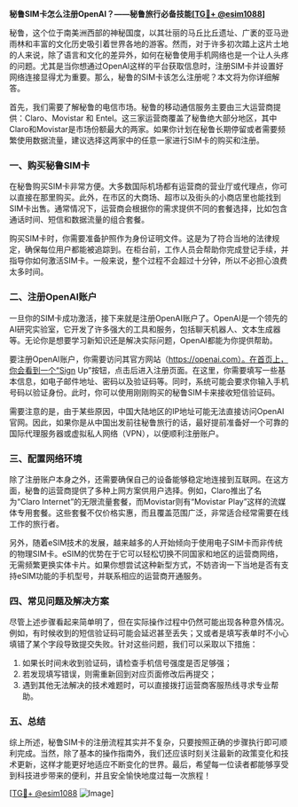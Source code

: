 **秘鲁SIM卡怎么注册OpenAI？——秘鲁旅行必备技能[[TG💪+ @esim1088](https://t.me/s/esim1088)]**

秘鲁，这个位于南美洲西部的神秘国度，以其壮丽的马丘比丘遗址、广袤的亚马逊雨林和丰富的文化历史吸引着世界各地的游客。然而，对于许多初次踏上这片土地的人来说，除了语言和文化的差异外，如何在秘鲁使用手机网络也是一个让人头疼的问题。尤其是当你想通过OpenAI这样的平台获取信息时，注册SIM卡并设置好网络连接显得尤为重要。那么，秘鲁的SIM卡该怎么注册呢？本文将为你详细解答。

首先，我们需要了解秘鲁的电信市场。秘鲁的移动通信服务主要由三大运营商提供：Claro、Movistar 和 Entel。这三家运营商覆盖了秘鲁绝大部分地区，其中Claro和Movistar是市场份额最大的两家。如果你计划在秘鲁长期停留或者需要频繁使用数据流量，建议选择这两家中的任意一家进行SIM卡的购买和注册。

### **一、购买秘鲁SIM卡**

在秘鲁购买SIM卡非常方便。大多数国际机场都有运营商的营业厅或代理点，你可以直接在那里购买。此外，在市区的大商场、超市以及街头的小商店里也能找到SIM卡出售。通常情况下，运营商会根据你的需求提供不同的套餐选择，比如包含通话时间、短信和数据流量的组合套餐。

购买SIM卡时，你需要准备护照作为身份证明文件。这是为了符合当地的法律规定，确保每位用户都能被追踪到。在柜台前，工作人员会帮助你完成登记手续，并指导你如何激活SIM卡。一般来说，整个过程不会超过十分钟，所以不必担心浪费太多时间。

### **二、注册OpenAI账户**

一旦你的SIM卡成功激活，接下来就是注册OpenAI账户了。OpenAI是一个领先的AI研究实验室，它开发了许多强大的工具和服务，包括聊天机器人、文本生成器等。无论你是想要学习新知识还是解决实际问题，OpenAI都能为你提供帮助。

要注册OpenAI账户，你需要访问其官方网站（https://openai.com）。在首页上，你会看到一个“Sign Up”按钮，点击后进入注册页面。在这里，你需要填写一些基本信息，如电子邮件地址、密码以及验证码等。同时，系统可能会要求你输入手机号码以验证身份。此时，你可以使用刚刚购买的秘鲁SIM卡来接收短信验证码。

需要注意的是，由于某些原因，中国大陆地区的IP地址可能无法直接访问OpenAI官网。因此，如果你是从中国出发前往秘鲁旅行的话，最好提前准备好一个可靠的国际代理服务器或虚拟私人网络（VPN），以便顺利注册账户。

### **三、配置网络环境**

除了注册账户本身之外，还需要确保自己的设备能够稳定地连接到互联网。在这方面，秘鲁的运营商提供了多种上网方案供用户选择。例如，Claro推出了名为“Claro Internet”的无限流量套餐，而Movistar则有“Movistar Play”这样的流媒体专用套餐。这些套餐不仅价格实惠，而且覆盖范围广泛，非常适合经常需要在线工作的旅行者。

另外，随着eSIM技术的发展，越来越多的人开始倾向于使用电子SIM卡而非传统的物理SIM卡。eSIM的优势在于它可以轻松切换不同国家和地区的运营商网络，无需频繁更换实体卡片。如果你想尝试这种新型方式，不妨咨询一下当地是否有支持eSIM功能的手机型号，并联系相应的运营商开通服务。

### **四、常见问题及解决方案**

尽管上述步骤看起来简单明了，但在实际操作过程中仍然可能出现各种意外情况。例如，有时候收到的短信验证码可能会延迟甚至丢失；又或者是填写表单时不小心填错了某个字段导致提交失败。针对这些问题，我们可以采取以下措施：

1. 如果长时间未收到验证码，请检查手机信号强度是否足够强；
2. 若发现填写错误，则需重新回到对应页面修改后再提交；
3. 遇到其他无法解决的技术难题时，可以直接拨打运营商客服热线寻求专业帮助。

### **五、总结**

综上所述，秘鲁SIM卡的注册流程其实并不复杂，只要按照正确的步骤执行即可顺利完成。当然，除了基本的操作指南外，我们还应该时刻关注最新的政策变化和技术更新，这样才能更好地适应不断变化的世界。最后，希望每一位读者都能够享受到科技进步带来的便利，并且安全愉快地度过每一次旅程！

[[TG💪+ @esim1088](https://t.me/s/esim1088) ![Image](https://i.postimg.cc/4NQfJmqS/Snipaste-2025-05-13-00-14-12.png)]